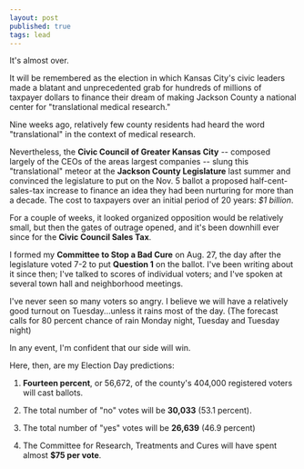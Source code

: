 ```yaml
---
layout: post
published: true
tags: lead
---
```


It's almost over.

It will be remembered as the election in which Kansas City's civic leaders made a blatant and unprecedented grab for hundreds of millions of taxpayer dollars to finance their dream of making Jackson County a national center for "translational medical research."

Nine weeks ago, relatively few county residents had heard the word "translational" in the context of medical research.

Nevertheless, the **Civic Council of Greater Kansas City** -- composed largely of the CEOs of the areas largest companies -- slung this "translational" meteor at the **Jackson County Legislature** last summer and convinced the legislature to put on the Nov. 5 ballot a proposed half-cent-sales-tax increase to finance an idea they had been nurturing for more than a decade. The cost to taxpayers over an initial period of 20 years: _$1 billion_. 

For a couple of weeks, it looked organized opposition would be relatively small, but then the gates of outrage opened, and it's been downhill ever since for the **Civic Council Sales Tax**.

I formed my **Committee to Stop a Bad Cure** on Aug. 27, the day after the legislature voted 7-2 to put **Question 1** on the ballot. I've been writing about it since then; I've talked to scores of individual voters; and I've spoken at several town hall and neighborhood meetings.

I've never seen so many voters so angry. I believe we will have a relatively good turnout on Tuesday...unless it rains most of the day. (The forecast calls for 80 percent chance of rain Monday night, Tuesday and Tuesday night)

In any event, I'm confident that our side will win.  

Here, then, are my Election Day predictions:

1. **Fourteen percent**, or 56,672, of the county's 404,000 registered voters will cast ballots.

2. The total number of "no" votes will be **30,033** (53.1 percent).

3. The total number of "yes" votes will be **26,639** (46.9 percent)

4. The Committee for Research, Treatments and Cures will have spent almost **$75 per vote**.
